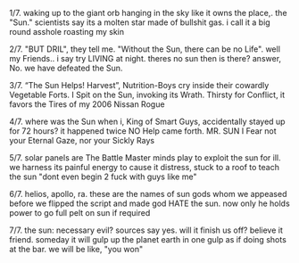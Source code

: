 1/7. waking up to the giant orb hanging in the sky like it owns the place,. the "Sun." scientists say its a molten star made of bullshit gas. i call it a big round asshole roasting my skin

2/7. "BUT DRIL", they tell me. "Without the Sun, there can be no Life". well my Friends.. i say try LIVING at night. theres no sun then is there? answer, No. we have defeated the Sun.
 
3/7. “The Sun Helps! Harvest”, Nutrition-Boys cry inside their cowardly Vegetable Forts. I Spit on the Sun, invoking its Wrath. Thirsty for Conflict, it favors the Tires of my 2006 Nissan Rogue

4/7. where was the Sun when i, King of Smart Guys, accidentally stayed up for 72 hours? it happened twice NO Help came forth. MR. SUN I Fear not your Eternal Gaze, nor your Sickly Rays

5/7. solar panels are The Battle Master minds play to exploit the sun for ill. we harness its painful energy to cause it distress, stuck to a roof to teach the sun "dont even begin 2 fuck with guys like me"

6/7. helios, apollo, ra. these are the names of sun gods whom we appeased before we flipped the script and made god HATE the sun. now only he holds power to go full pelt on sun if required

7/7. the sun: necessary evil? sources say yes. will it finish us off? believe it friend. someday it will gulp up the planet earth in one gulp as if doing shots at the bar. we will be like, "you won"